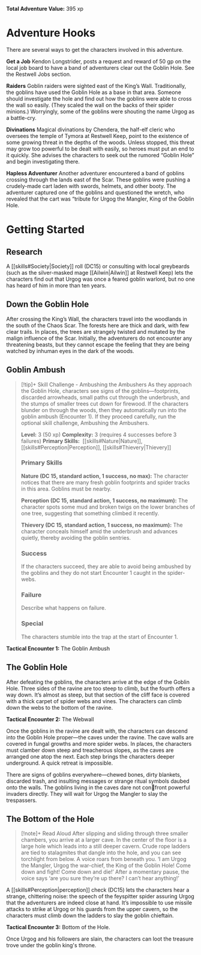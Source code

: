 **Total Adventure Value:** 395 xp

# Adventure Hooks
There are several ways to get the characters involved in this adventure. 

**Get a Job**
Kendon Longstrider, posts a request and reward of 50 gp on the local job board to have a band of adventurers clear out the Goblin Hole.  See the Restwell Jobs section.

**Raiders**
Goblin raiders were sighted east of the King’s Wall. Traditionally, the goblins have used the Goblin Hole as a base in that area. Someone should investigate the hole and find out how the goblins were able to cross the wall so easily. (They scaled the wall on the backs of their spider minions.) Worryingly, some of the goblins were shouting the name Urgog as a battle-cry. 

**Divinations**
Magical divinations by Chendera, the half-elf cleric who oversees the temple of Tymora at Restwell Keep, point to the existence of some growing threat in the depths of the woods. Unless stopped, this threat may grow too powerful to be dealt with easily, so heroes must put an end to it quickly. She advises the characters to seek out the rumored “Goblin Hole” and begin investigating there. 

**Hapless Adventurer**
Another adventurer encountered a band of goblins crossing through the lands east of the Scar. These goblins were pushing a crudely-made cart laden with swords, helmets, and other booty. The adventurer captured one of the goblins and questioned the wretch, who revealed that the cart was “tribute for Urgog the Mangler, King of the Goblin Hole.

# Getting Started 
## Research
A [[skills#Society|Society]] roll (DC15) or consulting with local greybeards (such as the silver-masked mage [[Ailwin|Ailwin]] at Restwell Keep) lets the characters find out that Urgog was once a feared goblin warlord, but no one has heard of him in more than ten years. 

## Down the Goblin Hole 
After crossing the King’s Wall, the characters travel into the woodlands in the south of the Chaos Scar. The forests here are thick and dark, with few clear trails. In places, the trees are strangely twisted and mutated by the malign influence of the Scar. Initially, the adventurers do not encounter any threatening beasts, but they cannot escape the feeling that they are being watched by inhuman eyes in the dark of the woods. 

## Goblin Ambush 
> [!tip]+ Skill Challenge - Ambushing the Ambushers
> As they approach the Goblin Hole, characters see signs of the goblins—footprints, discarded arrowheads, small paths cut through the underbrush, and the stumps of smaller trees cut down for firewood. If the characters blunder on through the woods, then they automatically run into the goblin ambush (Encounter 1). If they proceed carefully, run the optional skill challenge, Ambushing the Ambushers. 
> 
> **Level:** 3 (50 xp)
> **Complexity:** 3 (requires 4 successes before 3 failures)
> **Primary Skills:**  [[skills#Nature|Nature]], [[skills#Perception|Perception]], [[skills#Thievery|Thievery]]
> 
> ### Primary Skills
> **Nature (DC 15, standard action, 1 success, no max):** The character notices that there are many fresh goblin footprints and spider tracks in this area. Goblins must be nearby.
> 
> **Perception (DC 15, standard action, 1 success, no maximum):** The character spots some mud and broken twigs on the lower branches of one tree, suggesting that something climbed it recently. 
> 
> **Thievery (DC 15, standard action, 1 success, no maximum):** The character conceals himself amid the underbrush and advances quietly, thereby avoiding the goblin sentries.
> 
> ### Success
> If the characters succeed, they are able to avoid being ambushed by the goblins and they do not start Encounter 1 caught in the spider-webs.
> 
> ### Failure 
> Describe what happens on failure.
> 
> ### Special
> The characters stumble into the trap at the start of Encounter 1.

**Tactical Encounter 1:** The Goblin Ambush 

## The Goblin Hole
After defeating the goblins, the characters arrive at the edge of the Goblin Hole. Three sides of the ravine are too steep to climb, but the fourth offers a way down. It’s almost as steep, but that section of the cliff face is covered with a thick carpet of spider webs and vines. The characters can climb down the webs to the bottom of the ravine. 

**Tactical Encounter 2:** The Webwall 

Once the goblins in the ravine are dealt with, the characters can descend into the Goblin Hole proper—the caves under the ravine. The cave walls are covered in fungal growths and more spider webs. In places, the characters must clamber down steep and treacherous slopes, as the caves are arranged one atop the next. Each step brings the characters deeper underground. A quick retreat is impossible. 

There are signs of goblins everywhere—chewed bones, dirty blankets, discarded trash, and insulting messages or strange ritual symbols daubed onto the walls. The goblins living in the caves dare not confront powerful invaders directly. They will wait for Urgog the Mangler to slay the trespassers. 

## The Bottom of the Hole 
> [!note]+ Read Aloud
> After slipping and sliding through three smaller chambers, you arrive at a larger cave. In the center of the floor is a large hole which leads into a still deeper cavern. Crude rope ladders are tied to stalagmites that dangle into the hole, and you can see torchlight from below. A voice roars from beneath you. ‘I am Urgog the Mangler, Urgog the war-chief, the King of the Goblin Hole! Come down and fight! Come down and die!’ After a momentary pause, the voice says ‘are you sure they’re up there? I can’t hear anything!’ 

A [[skills#Perception|perception]] check (DC15) lets the characters hear a strange, chittering noise: the speech of the feyspitter spider assuring Urgog that the adventurers are indeed close at hand. It’s impossible to use missile attacks to strike at Urgog or his guards from the upper cavern, so the characters must climb down the ladders to slay the goblin chieftain. 

**Tactical Encounter 3:** Bottom of the Hole. 

Once Urgog and his followers are slain, the characters can loot the treasure trove under the goblin king's throne.